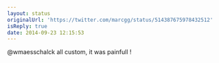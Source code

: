 ```yaml
---
layout: status
originalUrl: 'https://twitter.com/marcgg/status/514387675978432512'
isReply: true
date: 2014-09-23 12:15:53
---
```


@wmaesschalck all custom, it was painfull !
